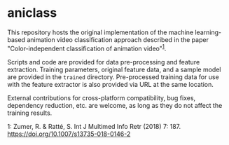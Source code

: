 # aniclass
This repository hosts the original implementation of the machine learning-based animation video classification approach
described in the paper "Color-independent classification of animation video"<sup>[1](#fn1)</sup>.

Scripts and code are provided for data pre-processing and feature extraction.
Training parameters, original feature data, and a sample model are provided in the `trained` directory.
Pre-processed training data for use with the feature extractor is also provided via URL at the same location.

External contributions for cross-platform compatibility, bug fixes, dependency reduction, etc. are welcome, 
as long as they do not affect the training results.

<a name="fn1">1</a>: Zumer, R. & Ratté, S. Int J Multimed Info Retr (2018) 7: 187. https://doi.org/10.1007/s13735-018-0146-2
